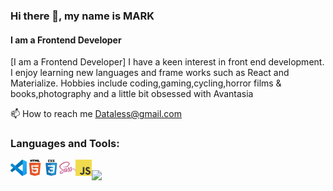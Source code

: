 ### Hi there 👋, my name is MARK
#### I am a Frontend Developer
[I am a Frontend Developer]
I have a keen interest in front end development. I enjoy learning new languages and frame works such as React and Materialize. 
Hobbies include coding,gaming,cycling,horror films & books,photography and a little bit obsessed with Avantasia


📫 How to reach me Dataless@gmail.com


### Languages and Tools:

<img align="left" alt="Visual Studio Code" width="26px" src="https://raw.githubusercontent.com/github/explore/80688e429a7d4ef2fca1e82350fe8e3517d3494d/topics/visual-studio-code/visual-studio-code.png" />
<img align="left" alt="HTML5" width="26px" src="https://raw.githubusercontent.com/github/explore/80688e429a7d4ef2fca1e82350fe8e3517d3494d/topics/html/html.png" />
<img align="left" alt="CSS3" width="26px" src="https://raw.githubusercontent.com/github/explore/80688e429a7d4ef2fca1e82350fe8e3517d3494d/topics/css/css.png" />
<img align="left" alt="Sass" width="26px" src="https://raw.githubusercontent.com/github/explore/80688e429a7d4ef2fca1e82350fe8e3517d3494d/topics/sass/sass.png" />
<img align="left" alt="JavaScript" width="26px" src="https://raw.githubusercontent.com/github/explore/80688e429a7d4ef2fca1e82350fe8e3517d3494d/topics/javascript/javascript.png" 
<br />
<br />
<img src="https://www.codewars.com/users/datalessuk/badges/micro" />
<!---
datalessuk/datalessuk is a ✨ special ✨ repository because its `README.md` (this file) appears on your GitHub profile.
You can click the Preview link to take a look at your changes.
--->

